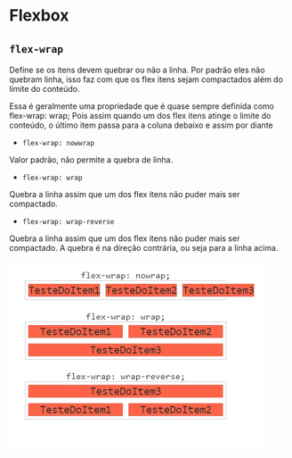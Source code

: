 #  Flexbox
## `flex-wrap`

Define se os itens devem quebrar ou não a linha. Por padrão eles não quebram linha, isso faz com que os flex itens sejam compactados além do limite do conteúdo.

Essa é geralmente uma propriedade que é quase sempre definida como flex-wrap: wrap; Pois assim quando um dos flex itens atinge o limite do conteúdo, o último item passa para a coluna debaixo e assim por diante

- `flex-wrap: nowwrap`

 Valor padrão, não permite a quebra de linha.

- `flex-wrap: wrap`

Quebra a linha assim que um dos flex itens não puder mais ser compactado.

- `flex-wrap: wrap-reverse`

 Quebra a linha assim que um dos flex itens não puder mais ser compactado. A quebra é na direção contrária, ou seja para a linha acima.

 ![](../../.github/flexwrap.jpeg)